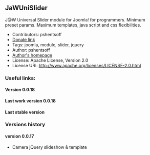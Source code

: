## JaWUniSlider

J@W Universal Slider module for Joomla! for programmers. Minimum preset params. Maximum templates, java script and css flexibilities.

-   Contributors: pshentsoff
-   [Donate link](https://www.paypal.com/cgi-bin/webscr?cmd=_s-xclick&hosted_button_id=FGRFBSFEW5V3Y "Please, donate to support project")
-   Tags: joomla, module, slider, jquery
-   Author: pshentsoff
-   [Author's homepage](http://pshentsoff.ru "Author's homepage")
-   License: Apache License, Version 2.0
-   License URI: http://www.apache.org/licenses/LICENSE-2.0.html

### Useful links:

#### Version 0.0.18
#### Last work version 0.0.18
#### Last stable version

### Versions history

#### version 0.0.17
-   Camera jQuery slideshow & template
